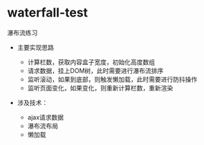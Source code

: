# waterfall-test
瀑布流练习
- 主要实现思路
  - 计算栏数，获取内容盒子宽度，初始化高度数组
  - 请求数据，挂上DOM树，此时需要进行瀑布流排序
  - 监听滚动，如果到底部，则触发懒加载，此时需要进行防抖操作
  - 监听页面变化，如果变化，则重新计算栏数，重新渲染

- 涉及技术：
  - ajax请求数据
  - 瀑布流布局
  - 懒加载
